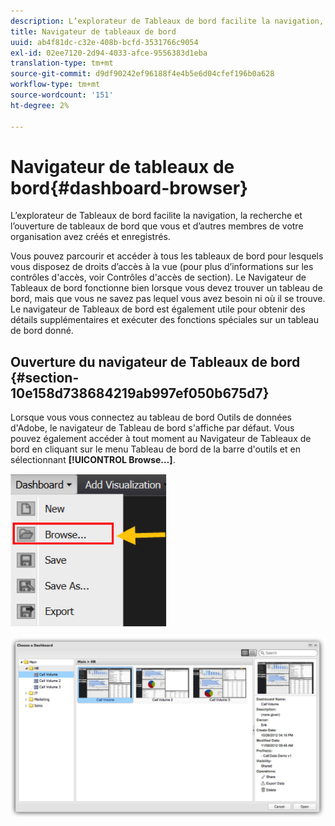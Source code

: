 ```yaml
---
description: L’explorateur de Tableaux de bord facilite la navigation, la recherche et l’ouverture de tableaux de bord que vous et d’autres membres de votre organisation avez créés et enregistrés.
title: Navigateur de tableaux de bord
uuid: ab4f81dc-c32e-408b-bcfd-3531766c9054
exl-id: 02ee7120-2d94-4033-afce-9556383d1eba
translation-type: tm+mt
source-git-commit: d9df90242ef96188f4e4b5e6d04cfef196b0a628
workflow-type: tm+mt
source-wordcount: '151'
ht-degree: 2%

---
```


# Navigateur de tableaux de bord{#dashboard-browser}

L’explorateur de Tableaux de bord facilite la navigation, la recherche et l’ouverture de tableaux de bord que vous et d’autres membres de votre organisation avez créés et enregistrés.

Vous pouvez parcourir et accéder à tous les tableaux de bord pour lesquels vous disposez de droits d’accès à la vue (pour plus d’informations sur les contrôles d&#39;accès, voir Contrôles d&#39;accès de section). Le Navigateur de Tableaux de bord fonctionne bien lorsque vous devez trouver un tableau de bord, mais que vous ne savez pas lequel vous avez besoin ni où il se trouve. Le navigateur de Tableaux de bord est également utile pour obtenir des détails supplémentaires et exécuter des fonctions spéciales sur un tableau de bord donné.

## Ouverture du navigateur de Tableaux de bord {#section-10e158d738684219ab997ef050b675d7}

Lorsque vous vous connectez au tableau de bord Outils de données d&#39;Adobe, le navigateur de Tableau de bord s&#39;affiche par défaut. Vous pouvez également accéder à tout moment au Navigateur de Tableaux de bord en cliquant sur le menu Tableau de bord de la barre d&#39;outils et en sélectionnant **[!UICONTROL Browse…]**.

![](assets/browse.png)

![](assets/choose_a_dashboard.png)
